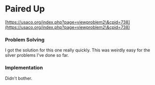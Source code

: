 # Paired Up

[https://usaco.org/index.php?page=viewproblem2\&cpid=738](https://usaco.org/index.php?page=viewproblem2\&cpid=738)

### Problem Solving

I got the solution for this one really quickly. This was weirdly easy for the silver problems I've done so far.

### Implementation

Didn't bother.
